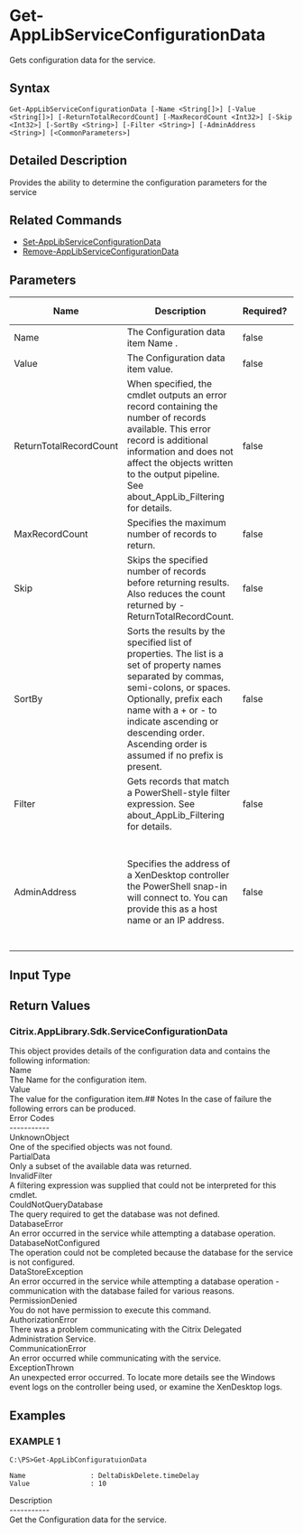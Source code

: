 ﻿# Get-AppLibServiceConfigurationData

   Gets configuration data for the service.

## Syntax
```
Get-AppLibServiceConfigurationData [-Name <String[]>] [-Value <String[]>] [-ReturnTotalRecordCount] [-MaxRecordCount <Int32>] [-Skip <Int32>] [-SortBy <String>] [-Filter <String>] [-AdminAddress <String>] [<CommonParameters>]
```

## Detailed Description
   Provides the ability to determine the configuration parameters for the service

## Related Commands
  * [Set-AppLibServiceConfigurationData](Set-AppLibServiceConfigurationData.html)
  * [Remove-AppLibServiceConfigurationData](Remove-AppLibServiceConfigurationData.html)
## Parameters

| Name   | Description | Required? | Pipeline Input | Default Value |
| --- | --- | --- | --- | --- |
| Name | The Configuration data item Name . | false | false |  |
| Value | The Configuration data item value. | false | false |  |
| ReturnTotalRecordCount | When specified, the cmdlet outputs an error record containing the number of records available. This error record is additional information and does not affect the objects written to the output pipeline. See about_AppLib_Filtering for details. | false | false | False |
| MaxRecordCount | Specifies the maximum number of records to return. | false | false | 250 |
| Skip | Skips the specified number of records before returning results. Also reduces the count returned by -ReturnTotalRecordCount. | false | false | 0 |
| SortBy | Sorts the results by the specified list of properties. The list is a set of property names separated by commas, semi-colons, or spaces. Optionally, prefix each name with a + or - to indicate ascending or descending order. Ascending order is assumed if no prefix is present. | false | false | The default sort order is by name or unique identifier. |
| Filter | Gets records that match a PowerShell-style filter expression. See about_AppLib_Filtering for details. | false | false |  |
| AdminAddress | Specifies the address of a XenDesktop controller the PowerShell snap-in will connect to. You can provide this as a host name or an IP address. | false | false | Localhost. Once a value is provided by any cmdlet, this value becomes the default. |

## Input Type
### 
   
## Return Values
### Citrix.AppLibrary.Sdk.ServiceConfigurationData
   This object provides details of the configuration data and contains the following information:<br>    Name <string><br>        The Name for the configuration item.<br>    Value <string><br>        The value for the configuration item.## Notes
   In the case of failure the following errors can be produced.<br>    Error Codes<br>    -----------<br>    UnknownObject<br>        One of the specified objects was not found.<br>    PartialData<br>         Only a subset of the available data was returned.<br>    InvalidFilter<br>        A filtering expression was supplied that could not be interpreted for this cmdlet.<br>    CouldNotQueryDatabase<br>         The query required to get the database was not defined.<br>    DatabaseError<br>        An error occurred in the service while attempting a database operation.<br>    DatabaseNotConfigured<br>        The operation could not be completed because the database for the service is not configured.<br>    DataStoreException<br>        An error occurred in the service while attempting a database operation - communication with the database failed for various reasons.<br>    PermissionDenied<br>        You do not have permission to execute this command.<br>    AuthorizationError<br>        There was a problem communicating with the Citrix Delegated Administration Service.<br>    CommunicationError<br>        An error occurred while communicating with the service.<br>    ExceptionThrown<br>        An unexpected error occurred.  To locate more details see the Windows event logs on the controller being used, or examine the XenDesktop logs.
## Examples

### EXAMPLE 1
```
C:\PS>Get-AppLibConfiguratuionData

Name                : DeltaDiskDelete.timeDelay
Value               : 10
```
   Description<br>-----------<br>Get the Configuration data for the service.
